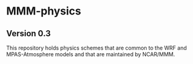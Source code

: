 # MMM-physics
## Version 0.3

This repository holds physics schemes that are common to the WRF and MPAS-Atmosphere
models and that are maintained by NCAR/MMM.
